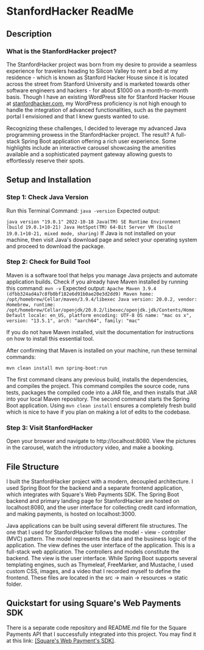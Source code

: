 # StanfordHacker ReadMe

## Description

### What is the StanfordHacker project?

The StanfordHacker project was born from my desire to provide a seamless experience for travelers heading to Silicon Valley to rent a bed at my residence - which is known as Stanford Hacker House since it is located across the street from Stanford University and is marketed towards other software engineers and hackers - for about $1000 on a month-to-month basis. Though I have an existing WordPress site for Stanford Hacker House at [stanfordhacker.com](http://stanfordhacker.com), my WordPress proficiency is not high enough to handle the integration of advanced functionalities, such as the payment portal I envisioned and that I knew guests wanted to use.

Recognizing these challenges, I decided to leverage my advanced Java programming prowess in the StanfordHacker project. The result? A full-stack Spring Boot application offering a rich user experience. Some highlights include an interactive carousel showcasing the amenities available and a sophisticated payment gateway allowing guests to effortlessly reserve their spots.

## Setup and Installation 
### Step 1: Check Java Version

Run this Terminal Command:
`
java -version
`
Expected output:

`
java version "19.0.1" 2022-10-18
Java(TM) SE Runtime Environment (build 19.0.1+10-21)
Java HotSpot(TM) 64-Bit Server VM (build 19.0.1+10-21, mixed mode, sharing)
`
If Java is not installed on your machine, then visit Java's download page and select your operating system and proceed to download the package.

### Step 2: Check for Build Tool
Maven is a software tool that helps you manage Java projects and automate application builds. Check if you already have Maven installed by running this command:
`
mvn -v
`
Expected output:
`
Apache Maven 3.9.4 (dfbb324ad4a7c8fb0bf182e6d91b0ae20e3d2dd9)
Maven home: /opt/homebrew/Cellar/maven/3.9.4/libexec
Java version: 20.0.2, vendor: Homebrew, runtime: /opt/homebrew/Cellar/openjdk/20.0.2/libexec/openjdk.jdk/Contents/Home
Default locale: en_US, platform encoding: UTF-8
OS name: "mac os x", version: "13.5.1", arch: "aarch64", family: "mac"
`

If you do not have Maven installed, visit the documentation for instructions on how to install this essential tool.

After confirming that Maven is installed on your machine, run these terminal commands:

`
mvn clean install
mvn spring-boot:run
`

The first command cleans any previous build, installs the dependencies, and compiles the project. This command compiles the source code, runs tests, packages the compiled code into a JAR file, and then installs that JAR into your local Maven repository. The second command starts the Spring Boot application. Using `mvn clean install` ensures a completely fresh build which is nice to have if you plan on making a lot of edits to the codebase.

### Step 3: Visit StanfordHacker

Open your browser and navigate to http://localhost:8080. View the pictures in the carousel, watch the introductory video, and make a booking.

## File Structure

I built the StanfordHacker project with a modern, decoupled architecture. I used Spring Boot for the backend and a separate frontend application, which integrates with Square's Web Payments SDK. The Spring Boot backend and primary landing page for StanfordHacker are hosted on localhost:8080, and the user interface for collecting credit card information, and making payments, is hosted on localhost:3000.

Java applications can be built using several different file structures. The one that I used for StanfordHacker follows the model - view - controller (MVC) pattern. The model represents the data and the business logic of the application. The view defines the user interface of the application. This is a full-stack web application. The controllers and models constitute the backend. The view is the user interface. While Spring Boot supports several templating engines, such as Thymeleaf, FreeMarker, and Mustache, I used custom CSS, images, and a video that I recorded myself to define the frontend. These files are located in the src -> main -> resources -> static folder.

## Quickstart for using Square's Web Payments SDK

There is a separate code repository and README.md file for the Square Payments API that I successfully integrated into this project. You may find it at this link: [[Square's Web Payment's SDK]](https://github.com/BoydBLever/web-payments-quickstart2).
